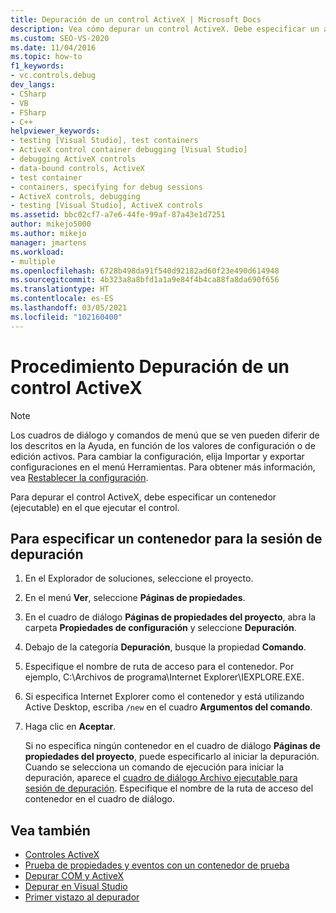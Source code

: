 ```yaml
---
title: Depuración de un control ActiveX | Microsoft Docs
description: Vea cómo depurar un control ActiveX. Debe especificar un archivo ejecutable como contenedor. Puede hacerlo en las páginas de Propiedades del proyecto o al comenzar la depuración.
ms.custom: SEO-VS-2020
ms.date: 11/04/2016
ms.topic: how-to
f1_keywords:
- vc.controls.debug
dev_langs:
- CSharp
- VB
- FSharp
- C++
helpviewer_keywords:
- testing [Visual Studio], test containers
- ActiveX control container debugging [Visual Studio]
- debugging ActiveX controls
- data-bound controls, ActiveX
- test container
- containers, specifying for debug sessions
- ActiveX controls, debugging
- testing [Visual Studio], ActiveX controls
ms.assetid: bbc02cf7-a7e6-44fe-99af-87a43e1d7251
author: mikejo5000
ms.author: mikejo
manager: jmartens
ms.workload:
- multiple
ms.openlocfilehash: 6728b498da91f540d92182ad60f23e490d614948
ms.sourcegitcommit: 4b323a8a8bfd1a1a9e84f4b4ca88fa8da690f656
ms.translationtype: HT
ms.contentlocale: es-ES
ms.lasthandoff: 03/05/2021
ms.locfileid: "102160400"
---
```

# <a name="how-to-debug-an-activex-control"></a>Procedimiento Depuración de un control ActiveX

> [!NOTE]
> Los cuadros de diálogo y comandos de menú que se ven pueden diferir de los descritos en la Ayuda, en función de los valores de configuración o de edición activos. Para cambiar la configuración, elija Importar y exportar configuraciones en el menú Herramientas. Para obtener más información, vea [Restablecer la configuración](../ide/environment-settings.md#reset-settings).

Para depurar el control ActiveX, debe especificar un contenedor (ejecutable) en el que ejecutar el control.

## <a name="to-specify-a-container-for-the-debug-session"></a>Para especificar un contenedor para la sesión de depuración

1. En el Explorador de soluciones, seleccione el proyecto.

2. En el menú **Ver**, seleccione **Páginas de propiedades**.

3. En el cuadro de diálogo **Páginas de propiedades del proyecto**, abra la carpeta **Propiedades de configuración** y seleccione **Depuración**.

4. Debajo de la categoría **Depuración**, busque la propiedad **Comando**.

5. Especifique el nombre de ruta de acceso para el contenedor. Por ejemplo, C:\Archivos de programa\Internet Explorer\IEXPLORE.EXE.

6. Si especifica Internet Explorer como el contenedor y está utilizando Active Desktop, escriba `/new` en el cuadro **Argumentos del comando**.

7. Haga clic en **Aceptar**.

     Si no especifica ningún contenedor en el cuadro de diálogo **Páginas de propiedades del proyecto**, puede especificarlo al iniciar la depuración. Cuando se selecciona un comando de ejecución para iniciar la depuración, aparece el [cuadro de diálogo Archivo ejecutable para sesión de depuración](../debugger/executable-for-debugging-session-dialog-box.md). Especifique el nombre de la ruta de acceso del contenedor en el cuadro de diálogo.

## <a name="see-also"></a>Vea también

- [Controles ActiveX](/cpp/mfc/activex-controls)
- [Prueba de propiedades y eventos con un contenedor de prueba](/cpp/mfc/testing-properties-and-events-with-test-container)
- [Depurar COM y ActiveX](../debugger/com-and-activex-debugging.md)
- [Depurar en Visual Studio](../debugger/index.yml)
- [Primer vistazo al depurador](../debugger/debugger-feature-tour.md)
